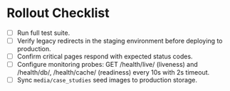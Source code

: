 # Rollout Checklist

- [ ] Run full test suite.
- [ ] Verify legacy redirects in the staging environment before deploying to production.
- [ ] Confirm critical pages respond with expected status codes.
- [ ] Configure monitoring probes: GET /health/live/ (liveness) and /health/db/, /health/cache/ (readiness) every 10s with 2s timeout.
- [ ] Sync `media/case_studies` seed images to production storage.
